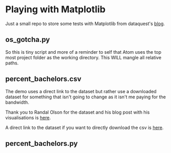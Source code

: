 # Playing with Matplotlib

Just a small repo to store some tests with Matplotlib from dataquest's [blog](https://www.dataquest.io/blog/making-538-plots).


## os_gotcha.py

So this is tiny script and more of a reminder to self that Atom uses the top most project folder as the working directory. This WILL mangle all relative paths.

## percent_bachelors.csv

The demo uses a direct link to the dataset but rather use a downloaded dataset for something that isn't going to change as it isn't me paying for the bandwidth.

Thank you to Randal Olson for the dataset and his blog post with his visualisations is [here](http://www.randalolson.com/2014/06/14/percentage-of-bachelors-degrees-conferred-to-women-by-major-1970-2012/).

A direct link to the dataset if you want to directly download the csv is [here](http://www.randalolson.com/wp-content/uploads/percent-bachelors-degrees-women-usa.csv).

## percent_bachelors.py
